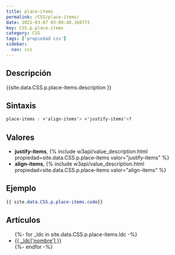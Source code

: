 ```yaml
---
title: place-items
permalink: /CSS/place-items/
date: 2021-03-07 03:09:48.168773
key: CSS.p.place-items
category: CSS
tags: ['propiedad css']
sidebar: 
  nav: css
---
```


## Descripción
{{site.data.CSS.p.place-items.description }}

## Sintaxis
~~~css
place-items : <'align-items'> <'justify-items'>?
~~~

## Valores
* **justify-items**,  {% include w3api/value_description.html propiedad=site.data.CSS.p.place-items valor="justify-items" %}
* **align-items**,  {% include w3api/value_description.html propiedad=site.data.CSS.p.place-items valor="align-items" %}

## Ejemplo
~~~css
{{ site.data.CSS.p.place-items.code}}
~~~

## Artículos
<ul>
{%- for _ldc in site.data.CSS.p.place-items.ldc -%}
   <li>
       <a href="{{_ldc['url'] }}">{{ _ldc['nombre'] }}</a>
   </li>
{%- endfor -%}
</ul>
